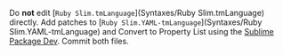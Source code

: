 Do **not** edit [`Ruby Slim.tmLanguage`](Syntaxes/Ruby Slim.tmLanguage) directly. Add patches to [`Ruby Slim.YAML-tmLanguage`](Syntaxes/Ruby Slim.YAML-tmLanguage) and Convert to Property List using the [Sublime Package Dev](https://github.com/SublimeText/PackageDev). Commit both files.
